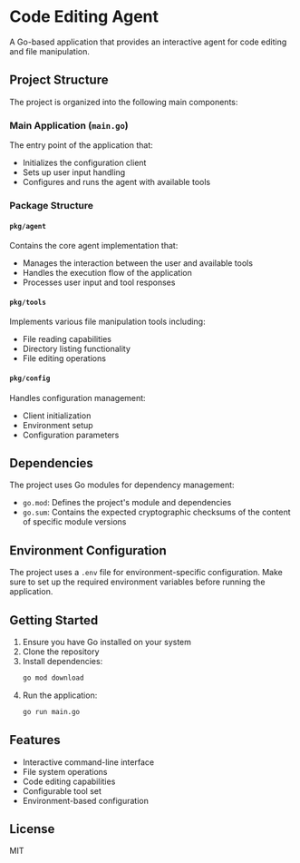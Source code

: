 # Code Editing Agent

A Go-based application that provides an interactive agent for code editing and file manipulation.

## Project Structure

The project is organized into the following main components:

### Main Application (`main.go`)

The entry point of the application that:

- Initializes the configuration client
- Sets up user input handling
- Configures and runs the agent with available tools

### Package Structure

#### `pkg/agent`

Contains the core agent implementation that:

- Manages the interaction between the user and available tools
- Handles the execution flow of the application
- Processes user input and tool responses

#### `pkg/tools`

Implements various file manipulation tools including:

- File reading capabilities
- Directory listing functionality
- File editing operations

#### `pkg/config`

Handles configuration management:

- Client initialization
- Environment setup
- Configuration parameters

## Dependencies

The project uses Go modules for dependency management:

- `go.mod`: Defines the project's module and dependencies
- `go.sum`: Contains the expected cryptographic checksums of the content of specific module versions

## Environment Configuration

The project uses a `.env` file for environment-specific configuration. Make sure to set up the required environment variables before running the application.

## Getting Started

1. Ensure you have Go installed on your system
2. Clone the repository
3. Install dependencies:
   ```bash
   go mod download
   ```
4. Run the application:
   ```bash
   go run main.go
   ```

## Features

- Interactive command-line interface
- File system operations
- Code editing capabilities
- Configurable tool set
- Environment-based configuration

## License

MIT

